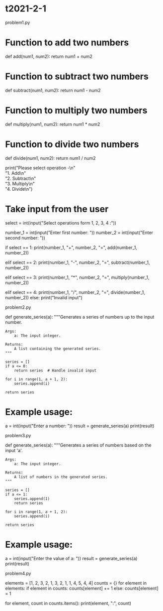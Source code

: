 # t2021-2-1
problem1.py

# Function to add two numbers
def add(num1, num2):
    return num1 + num2

# Function to subtract two numbers
def subtract(num1, num2):
    return num1 - num2

# Function to multiply two numbers
def multiply(num1, num2):
    return num1 * num2

# Function to divide two numbers
def divide(num1, num2):
    return num1 / num2

print("Please select operation -\n" \
        "1. Add\n" \
        "2. Subtract\n" \
        "3. Multiply\n" \
        "4. Divide\n")


# Take input from the user
select = int(input("Select operations form 1, 2, 3, 4 :"))

number_1 = int(input("Enter first number: "))
number_2 = int(input("Enter second number: "))

if select == 1:
    print(number_1, "+", number_2, "=",
                    add(number_1, number_2))

elif select == 2:
    print(number_1, "-", number_2, "=",
                    subtract(number_1, number_2))

elif select == 3:
    print(number_1, "*", number_2, "=",
                    multiply(number_1, number_2))

elif select == 4:
    print(number_1, "/", number_2, "=",
                    divide(number_1, number_2))
else:
    print("Invalid input")

    
problem2.py

def generate_series(a):
    """Generates a series of numbers up to the input number.

    Args:
        a: The input integer.

    Returns:
        A list containing the generated series.
    """

    series = []
    if a <= 0:
        return series  # Handle invalid input

    for i in range(1, a + 1, 2):
        series.append(i)

    return series

# Example usage:
a = int(input("Enter a number: "))
result = generate_series(a)
print(result)


problem3.py

def generate_series(a):
    """Generates a series of numbers based on the input 'a'.

    Args:
        a: The input integer.

    Returns:
        A list of numbers in the generated series.
    """

    series = []
    if a <= 1:
        series.append(1)
        return series

    for i in range(1, a + 1, 2):
        series.append(i)

    return series

# Example usage:
a = int(input("Enter the value of a: "))
result = generate_series(a)
print(result)


problem4.py

elements = [1, 2, 3, 2, 1, 3, 2, 1, 1, 4, 5, 4, 4]
counts = {}
for element in elements:
    if element in counts:
        counts[element] += 1
    else:
        counts[element] = 1

for element, count in counts.items():
    print(element, ":", count)
